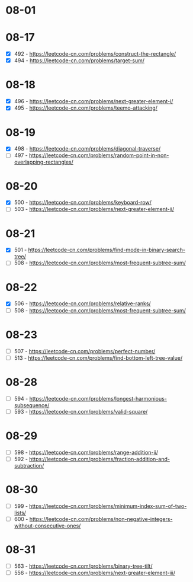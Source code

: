 # 08-01

# 08-17
* [x] 492 - https://leetcode-cn.com/problems/construct-the-rectangle/
* [x] 494 - https://leetcode-cn.com/problems/target-sum/

# 08-18
* [x] 496 - https://leetcode-cn.com/problems/next-greater-element-i/
* [x] 495 - https://leetcode-cn.com/problems/teemo-attacking/

# 08-19
* [x] 498 - https://leetcode-cn.com/problems/diagonal-traverse/
* [ ] 497 - https://leetcode-cn.com/problems/random-point-in-non-overlapping-rectangles/

# 08-20
* [x] 500 - https://leetcode-cn.com/problems/keyboard-row/
* [ ] 503 - https://leetcode-cn.com/problems/next-greater-element-ii/

# 08-21
* [x] 501 - https://leetcode-cn.com/problems/find-mode-in-binary-search-tree/
* [ ] 508 - https://leetcode-cn.com/problems/most-frequent-subtree-sum/

# 08-22
* [x] 506 - https://leetcode-cn.com/problems/relative-ranks/
* [ ] 508 - https://leetcode-cn.com/problems/most-frequent-subtree-sum/

# 08-23
* [ ] 507 - https://leetcode-cn.com/problems/perfect-number/
* [ ] 513 - https://leetcode-cn.com/problems/find-bottom-left-tree-value/

# 08-28
* [ ] 594 - https://leetcode-cn.com/problems/longest-harmonious-subsequence/
* [ ] 593 - https://leetcode-cn.com/problems/valid-square/

# 08-29
* [ ] 598 - https://leetcode-cn.com/problems/range-addition-ii/
* [ ] 592 - https://leetcode-cn.com/problems/fraction-addition-and-subtraction/

# 08-30
* [ ] 599 - https://leetcode-cn.com/problems/minimum-index-sum-of-two-lists/
* [ ] 600 - https://leetcode-cn.com/problems/non-negative-integers-without-consecutive-ones/

# 08-31
* [ ] 563 - https://leetcode-cn.com/problems/binary-tree-tilt/
* [ ] 556 - https://leetcode-cn.com/problems/next-greater-element-iii/
